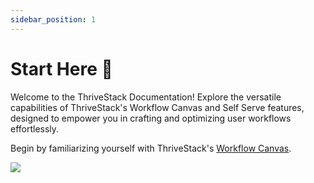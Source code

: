 ```yaml
---
sidebar_position: 1
---
```


# Start Here 🏁

Welcome to the ThriveStack Documentation! Explore the versatile capabilities of ThriveStack's Workflow Canvas and Self Serve features, designed to empower you in crafting and optimizing user workflows effortlessly.

Begin by familiarizing yourself with ThriveStack's [Workflow Canvas](https://thrivestack-ai.github.io/docs/getting-started/build/workflow-canvas).

![](/img/docs/starthere-diagram.png)
